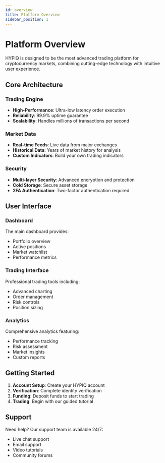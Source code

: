 ```yaml
---
id: overview
title: Platform Overview
sidebar_position: 1
---
```


# Platform Overview

HYPIQ is designed to be the most advanced trading platform for cryptocurrency markets, combining cutting-edge technology with intuitive user experience.

## Core Architecture

### Trading Engine
- **High-Performance**: Ultra-low latency order execution
- **Reliability**: 99.9% uptime guarantee
- **Scalability**: Handles millions of transactions per second

### Market Data
- **Real-time Feeds**: Live data from major exchanges
- **Historical Data**: Years of market history for analysis
- **Custom Indicators**: Build your own trading indicators

### Security
- **Multi-layer Security**: Advanced encryption and protection
- **Cold Storage**: Secure asset storage
- **2FA Authentication**: Two-factor authentication required

## User Interface

### Dashboard
The main dashboard provides:
- Portfolio overview
- Active positions
- Market watchlist
- Performance metrics

### Trading Interface
Professional trading tools including:
- Advanced charting
- Order management
- Risk controls
- Position sizing

### Analytics
Comprehensive analytics featuring:
- Performance tracking
- Risk assessment
- Market insights
- Custom reports

## Getting Started

1. **Account Setup**: Create your HYPIQ account
2. **Verification**: Complete identity verification
3. **Funding**: Deposit funds to start trading
4. **Trading**: Begin with our guided tutorial

## Support

Need help? Our support team is available 24/7:
- Live chat support
- Email support
- Video tutorials
- Community forums
